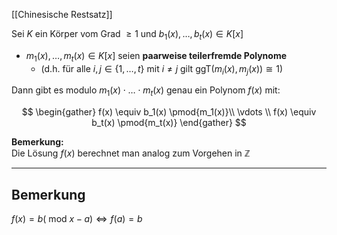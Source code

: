 [[Chinesische Restsatz]]


Sei $K$ ein Körper vom Grad $\geq 1$ und $b_1(x), \dots, b_t(x) \in K[x]$
- $m_1(x), \dots, m_t(x) \in K[x]$ seien **paarweise teilerfremde Polynome**  
	- (d.h. für alle $i, j \in \{1, \dots, t\}$ mit $i \neq j$ gilt $\text{ggT}(m_i(x), m_j(x)) \cong 1$)  

Dann gibt es modulo $m_1(x) \cdot \dots \cdot m_t(x)$ genau ein Polynom $f(x)$ mit:

$$
\begin{gather}
f(x) \equiv b_1(x) \pmod{m_1(x)}\\  
\vdots  \\
f(x) \equiv b_t(x) \pmod{m_t(x)}
\end{gather}
$$

**Bemerkung:**  
Die Lösung $f(x)$ berechnet man analog zum Vorgehen in $\mathbb{Z}$

---
## Bemerkung
$f(x) = b(\text{ mod }x-a) \Leftrightarrow f(a) = b$

